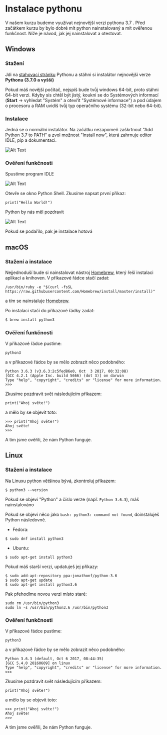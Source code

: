 # Instalace pythonu
V našem kurzu budeme využívat nejnovější verzi pythonu 3.7 . Před začátkem kurzu by bylo dobré mít python nainstalovaný a mít ověřenou funkčnost. Níže je návod, jak jej nainstalovat a otestovat.

## Windows
### Stažení
Jdi na [stahovací stránku](https://www.python.org/downloads/) Pythonu a stáhni si instalátor nejnovější verze __Pythonu (3.7.0 a vyšší)__

Pokud máš novější počítač, nejspíš bude tvůj windows 64-bit, proto stáhni 64-bit verzi. Kdyby sis chtěl být jistý, koukni se do Systémových informací (__Start__ -> vyhledat "Systém" a otevřít "Systémové informace") a pod údajem o procesoru a RAM uvidíš tvůj typ operačního systému (32-bit nebo 64-bit).

### Instalace

Jedná se o normálni instalátor. Na začátku nezapomeň zaškrtnout "Add Python 3.7 to PATH" a zvol možnost "Install now", která zahrnuje editor IDLE, pip a dokumentaci.

![Alt Text](https://github.com/nguyeho7/vietcode2018/blob/master/tutorials/python_installation/python_installer.png "Python installer")


### Ověření funkčnosti
Spustíme program IDLE

![Alt Text](https://github.com/nguyeho7/vietcode2018/blob/master/tutorials/python_installation/IDLE.png "IDLE icon")

Otevře se okno Python Shell. Zkusíme napsat první příkaz:

```
print("Hello World!")
```

Python by nás měl pozdravit

![Alt Text](https://github.com/nguyeho7/vietcode2018/blob/master/tutorials/python_installation/python_shell_test.png "Hello World")

Pokud se podařilo, pak je instalace hotová

## macOS
### Stažení a instalace
Nejjednoduší bude si nainstalovat nástroj [Homebrew](https://brew.sh/index_cs), který řeší instalaci aplikací a knihoven. V příkazové řádce stačí zadat:
```
/usr/bin/ruby -e "$(curl -fsSL https://raw.githubusercontent.com/Homebrew/install/master/install)"
```

a tím se nainstaluje  [Homebrew](https://brew.sh/index_cs).

Po instalaci stačí do příkazové řádky zadat:

```bash
$ brew install python3
```

### Ověření funkčnosti
V příkazové řádce pustíme:
```
python3
```

a v příkazové řádce by se mělo zobrazit něco podobného:

```
Python 3.6.3 (v3.6.3:2c5fed86e0, Oct  3 2017, 00:32:08)
[GCC 4.2.1 (Apple Inc. build 5666) (dot 3)] on darwin
Type "help", "copyright", "credits" or "license" for more information.
>>>
```
Zkusíme pozdravit svět následujícím příkazem:

```
print("Ahoj světe!")
```

a mělo by se objevit toto:

```
>>> print("Ahoj světe!")
Ahoj světe!
>>>
```
A tím jsme ověřili, že nám Python funguje.

## Linux
### Stažení a instalace
Na Linuxu python většinou bývá, zkontroluj příkazem:
```
$ python3 --version
```
Pokud se objeví "Python" a číslo verze (např. `Python 3.6.3`), máš nainstalováno

Pokud se objeví něco jako `bash: python3: command not found`, doinstaluješ Python následovně.
 - Fedora:
 ```
 $ sudo dnf install python3
 ```
 - Ubuntu:
 ```
 $ sudo apt-get install python3
 ```
Pokud máš starší verzi, updatuješ jej příkazy:

```
$ sudo add-apt-repository ppa:jonathonf/python-3.6
$ sudo apt-get update
$ sudo apt-get install python3.6
```

Pak přehodíme novou verzi místo staré:
```
sudo rm /usr/bin/python3
sudo ln -s /usr/bin/python3.6 /usr/bin/python3
```

### Ověření funkčnosti
V příkazové řádce pustíme:
```
python3
```

a v příkazové řádce by se mělo zobrazit něco podobného:

```
Python 3.6.3 (default, Oct 6 2017, 08:44:35)
[GCC 5.4.0 20160609] on linux
Type "help", "copyright", "credits" or "license" for more information.
>>>
```
Zkusíme pozdravit svět následujícím příkazem:

```
print("Ahoj světe!")
```

a mělo by se objevit toto:

```
>>> print("Ahoj světe!")
Ahoj světe!
>>>
```
A tím jsme ověřili, že nám Python funguje.
